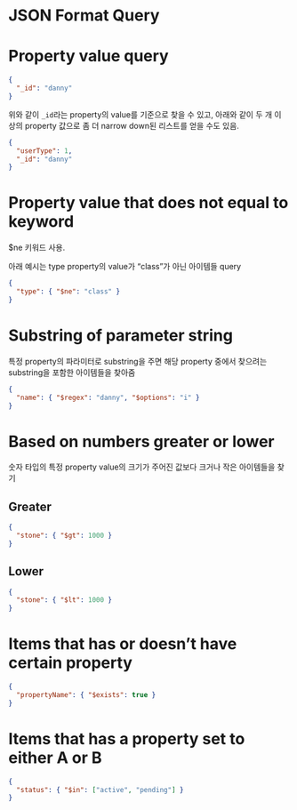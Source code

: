 # JSON Format Query

# Property value query

```json
{
  "_id": "danny"
}
```

위와 같이 `_id`라는 property의 value를 기준으로 찾을 수 있고, 아래와 같이 두 개 이상의 property 값으로 좀 더 narrow down된 리스트를 얻을 수도 있음.

```json
{
  "userType": 1,
  "_id": "danny"
}
```

# Property value that does not equal to keyword

$ne 키워드 사용. 

아래 예시는 type property의 value가 “class”가 아닌 아이템들 query

```json
{
  "type": { "$ne": "class" }
}
```

# Substring of parameter string

특정 property의 파라미터로 substring을 주면 해당 property 중에서 찾으려는 substring을 포함한 아이템들을 찾아줌

```json
{
  "name": { "$regex": "danny", "$options": "i" }
}
```

# Based on numbers greater or lower

숫자 타입의 특정 property value의 크기가 주어진 값보다 크거나 작은 아이템들을 찾기

## Greater

```json
{
  "stone": { "$gt": 1000 }
}
```

## Lower

```json
{
  "stone": { "$lt": 1000 }
}
```

# Items that has or doesn’t have certain property

```json
{
  "propertyName": { "$exists": true }
}
```

# Items that has a property set to either A or B

```json
{
  "status": { "$in": ["active", "pending"] }
}
```
